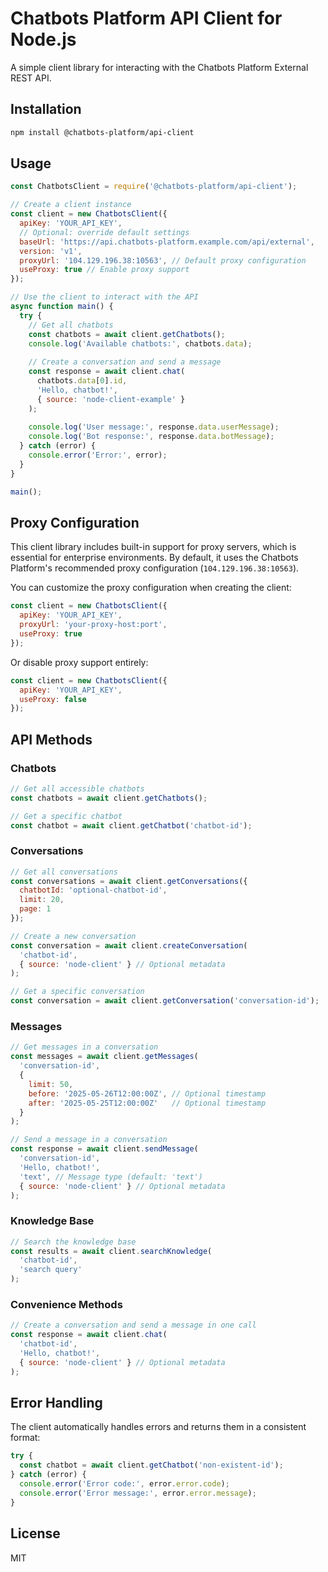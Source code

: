 # Chatbots Platform API Client for Node.js

A simple client library for interacting with the Chatbots Platform External REST API.

## Installation

```bash
npm install @chatbots-platform/api-client
```

## Usage

```javascript
const ChatbotsClient = require('@chatbots-platform/api-client');

// Create a client instance
const client = new ChatbotsClient({
  apiKey: 'YOUR_API_KEY',
  // Optional: override default settings
  baseUrl: 'https://api.chatbots-platform.example.com/api/external',
  version: 'v1',
  proxyUrl: '104.129.196.38:10563', // Default proxy configuration
  useProxy: true // Enable proxy support
});

// Use the client to interact with the API
async function main() {
  try {
    // Get all chatbots
    const chatbots = await client.getChatbots();
    console.log('Available chatbots:', chatbots.data);
    
    // Create a conversation and send a message
    const response = await client.chat(
      chatbots.data[0].id, 
      'Hello, chatbot!',
      { source: 'node-client-example' }
    );
    
    console.log('User message:', response.data.userMessage);
    console.log('Bot response:', response.data.botMessage);
  } catch (error) {
    console.error('Error:', error);
  }
}

main();
```

## Proxy Configuration

This client library includes built-in support for proxy servers, which is essential for enterprise environments. By default, it uses the Chatbots Platform's recommended proxy configuration (`104.129.196.38:10563`).

You can customize the proxy configuration when creating the client:

```javascript
const client = new ChatbotsClient({
  apiKey: 'YOUR_API_KEY',
  proxyUrl: 'your-proxy-host:port',
  useProxy: true
});
```

Or disable proxy support entirely:

```javascript
const client = new ChatbotsClient({
  apiKey: 'YOUR_API_KEY',
  useProxy: false
});
```

## API Methods

### Chatbots

```javascript
// Get all accessible chatbots
const chatbots = await client.getChatbots();

// Get a specific chatbot
const chatbot = await client.getChatbot('chatbot-id');
```

### Conversations

```javascript
// Get all conversations
const conversations = await client.getConversations({
  chatbotId: 'optional-chatbot-id',
  limit: 20,
  page: 1
});

// Create a new conversation
const conversation = await client.createConversation(
  'chatbot-id',
  { source: 'node-client' } // Optional metadata
);

// Get a specific conversation
const conversation = await client.getConversation('conversation-id');
```

### Messages

```javascript
// Get messages in a conversation
const messages = await client.getMessages(
  'conversation-id',
  {
    limit: 50,
    before: '2025-05-26T12:00:00Z', // Optional timestamp
    after: '2025-05-25T12:00:00Z'   // Optional timestamp
  }
);

// Send a message in a conversation
const response = await client.sendMessage(
  'conversation-id',
  'Hello, chatbot!',
  'text', // Message type (default: 'text')
  { source: 'node-client' } // Optional metadata
);
```

### Knowledge Base

```javascript
// Search the knowledge base
const results = await client.searchKnowledge(
  'chatbot-id',
  'search query'
);
```

### Convenience Methods

```javascript
// Create a conversation and send a message in one call
const response = await client.chat(
  'chatbot-id',
  'Hello, chatbot!',
  { source: 'node-client' } // Optional metadata
);
```

## Error Handling

The client automatically handles errors and returns them in a consistent format:

```javascript
try {
  const chatbot = await client.getChatbot('non-existent-id');
} catch (error) {
  console.error('Error code:', error.error.code);
  console.error('Error message:', error.error.message);
}
```

## License

MIT
